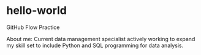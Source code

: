 # hello-world
GitHub Flow Practice

About me:  Current data management specialist actively working to expand my skill set to include Python and SQL programming for data analysis.
